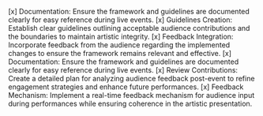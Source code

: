 [x] Documentation: Ensure the framework and guidelines are documented clearly for easy reference during live events.
[x] Guidelines Creation: Establish clear guidelines outlining acceptable audience contributions and the boundaries to maintain artistic integrity.
[x] Feedback Integration: Incorporate feedback from the audience regarding the implemented changes to ensure the framework remains relevant and effective.
[x] Documentation: Ensure the framework and guidelines are documented clearly for easy reference during live events.
[x] Review Contributions: Create a detailed plan for analyzing audience feedback post-event to refine engagement strategies and enhance future performances.
[x] Feedback Mechanism: Implement a real-time feedback mechanism for audience input during performances while ensuring coherence in the artistic presentation.